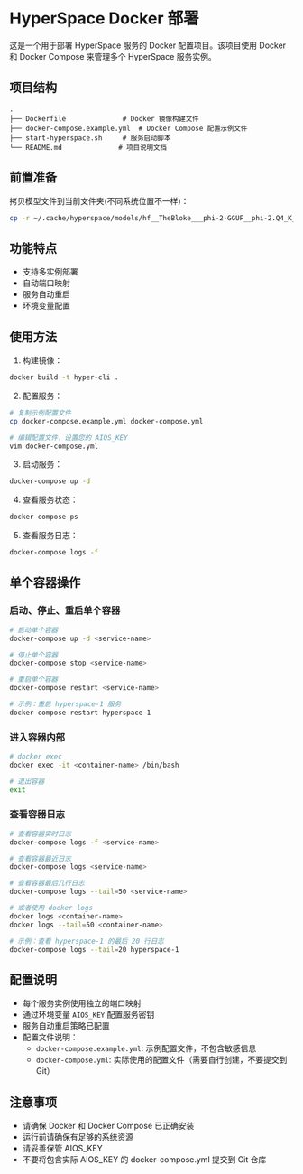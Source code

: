 # HyperSpace Docker 部署

这是一个用于部署 HyperSpace 服务的 Docker 配置项目。该项目使用 Docker 和 Docker Compose 来管理多个 HyperSpace 服务实例。

## 项目结构

```
.
├── Dockerfile              # Docker 镜像构建文件
├── docker-compose.example.yml  # Docker Compose 配置示例文件
├── start-hyperspace.sh     # 服务启动脚本
└── README.md              # 项目说明文档
```

## 前置准备

拷贝模型文件到当前文件夹(不同系统位置不一样)：
   ```bash
   cp -r ~/.cache/hyperspace/models/hf__TheBloke___phi-2-GGUF__phi-2.Q4_K_M.gguf .
   ```

## 功能特点

- 支持多实例部署
- 自动端口映射
- 服务自动重启
- 环境变量配置

## 使用方法

1. 构建镜像：
```bash
docker build -t hyper-cli .
```

2. 配置服务：
```bash
# 复制示例配置文件
cp docker-compose.example.yml docker-compose.yml

# 编辑配置文件，设置您的 AIOS_KEY
vim docker-compose.yml
```

3. 启动服务：
```bash
docker-compose up -d
```

4. 查看服务状态：
```bash
docker-compose ps
```

5. 查看服务日志：
```bash
docker-compose logs -f
```

## 单个容器操作

### 启动、停止、重启单个容器
```bash
# 启动单个容器
docker-compose up -d <service-name>

# 停止单个容器
docker-compose stop <service-name>

# 重启单个容器
docker-compose restart <service-name>

# 示例：重启 hyperspace-1 服务
docker-compose restart hyperspace-1
```

### 进入容器内部
```bash
# docker exec
docker exec -it <container-name> /bin/bash

# 退出容器
exit
```

### 查看容器日志
```bash
# 查看容器实时日志
docker-compose logs -f <service-name>

# 查看容器最近日志
docker-compose logs <service-name>

# 查看容器最后几行日志
docker-compose logs --tail=50 <service-name>

# 或者使用 docker logs
docker logs <container-name>
docker logs --tail=50 <container-name>

# 示例：查看 hyperspace-1 的最后 20 行日志
docker-compose logs --tail=20 hyperspace-1
```

## 配置说明

- 每个服务实例使用独立的端口映射
- 通过环境变量 `AIOS_KEY` 配置服务密钥
- 服务自动重启策略已配置
- 配置文件说明：
  - `docker-compose.example.yml`: 示例配置文件，不包含敏感信息
  - `docker-compose.yml`: 实际使用的配置文件（需要自行创建，不要提交到 Git）

## 注意事项

- 请确保 Docker 和 Docker Compose 已正确安装
- 运行前请确保有足够的系统资源
- 请妥善保管 AIOS_KEY
- 不要将包含实际 AIOS_KEY 的 docker-compose.yml 提交到 Git 仓库 
